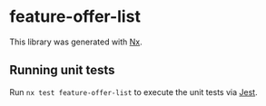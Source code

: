 # feature-offer-list

This library was generated with [Nx](https://nx.dev).

## Running unit tests

Run `nx test feature-offer-list` to execute the unit tests via [Jest](https://jestjs.io).
